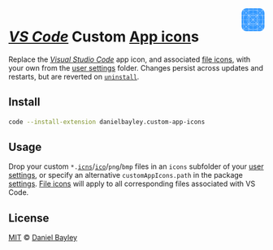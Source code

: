 <img src="icon.svg" align="right" width="9%">

_[VS Code]_ Custom [App icon]s
==============================
Replace the _[Visual Studio Code][vs code]_ app icon, and associated [file icons][`icns`],
with your own from the [user settings] folder.
Changes persist across updates and restarts, but are reverted on [`uninstall`].

## Install
~~~ sh
code --install-extension danielbayley.custom-app-icons
~~~

Usage
-----
Drop your custom `*.`[`icns`]/[`ico`]/`png`/`bmp` files in an `icons` subfolder of your [user settings],
or specify an alternative `customAppIcons.path` in the package [settings].
[File icons][`icns`] will apply to all corresponding files associated with VS Code.

License
-------
[MIT] © [Daniel Bayley]

[MIT]:                LICENSE.md
[Daniel Bayley]:      https://github.com/danielbayley

[vs code]:            https://code.visualstudio.com
[settings]:           https://code.visualstudio.com/docs/getstarted/settings
[user settings]:      https://code.visualstudio.com/docs/getstarted/settings#_settings-file-locations
[`uninstall`]:        https://code.visualstudio.com/docs/editor/extension-marketplace#_uninstall-an-extension

[app icon]:           https://github.com/microsoft/vscode/blob/main/resources/darwin/code.icns
[`icns`]:             https://github.com/microsoft/vscode/tree/main/resources/darwin
[`ico`]:              https://github.com/microsoft/vscode/tree/main/resources/win32

